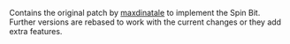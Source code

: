 Contains the original patch by [maxdinatale](https://github.com/maxdinatale) to implement the Spin Bit. Further versions are rebased to work with the current changes or they add extra features.
